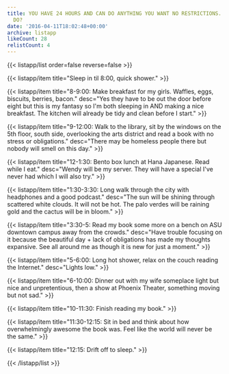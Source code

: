 ```yaml
---
title: YOU HAVE 24 HOURS AND CAN DO ANYTHING YOU WANT NO RESTRICTIONS...WHAT DO YOU
  DO?
date: '2016-04-11T18:02:48+00:00'
archive: listapp
likeCount: 28
relistCount: 4
---
```


{{< listapp/list order=false reverse=false >}}

   {{< listapp/item title="Sleep in til 8:00, quick shower." >}}

   {{< listapp/item title="8-9:00: Make breakfast for my girls. Waffles, eggs, biscuits, berries, bacon."
      desc="Yes they have to be out the door before eight but this is my fantasy so I'm both sleeping in AND making a nice breakfast. The kitchen will already be tidy and clean before I start." >}}

   {{< listapp/item title="9-12:00: Walk to the library, sit by the windows on the 5th floor, south side, overlooking the arts district and read a book with no stress or obligations."
      desc="There may be homeless people there but nobody will smell on this day." >}}

   {{< listapp/item title="12-1:30: Bento box lunch at Hana Japanese. Read while I eat."
      desc="Wendy will be my server. They will have a special I've never had which I will also try." >}}

   {{< listapp/item title="1:30-3:30: Long walk through the city with headphones and a good podcast."
      desc="The sun will be shining through scattered white clouds. It will not be hot. The palo verdes will be raining gold and the cactus will be in bloom." >}}

   {{< listapp/item title="3:30-5: Read my book some more on a bench on ASU downtown campus away from the crowds."
      desc="Have trouble focusing on it because the beautiful day + lack of obligations has made my thoughts expansive. See all around me as though it is new for just a moment." >}}

   {{< listapp/item title="5-6:00: Long hot shower, relax on the couch reading the Internet."
      desc="Lights low." >}}

   {{< listapp/item title="6-10:00: Dinner out with my wife someplace light but nice and unpretentious, then a show at Phoenix Theater, something moving but not sad." >}}

   {{< listapp/item title="10-11:30: Finish reading my book." >}}

   {{< listapp/item title="11:30-12:15: Sit in bed and think about how overwhelmingly awesome the book was. Feel like the world will never be the same." >}}

   {{< listapp/item title="12:15: Drift off to sleep." >}}

{{< /listapp/list >}}
